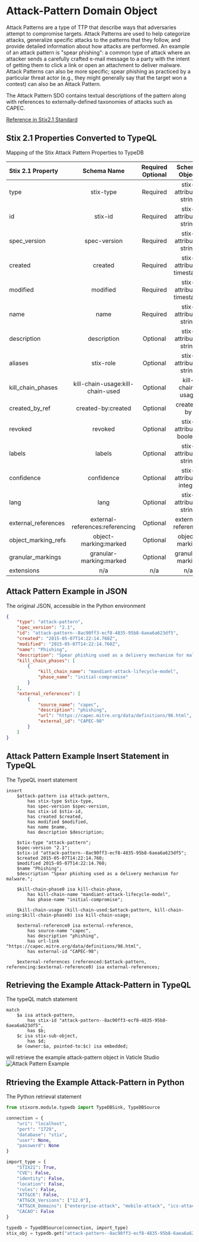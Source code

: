 # Attack-Pattern Domain Object

Attack Patterns are a type of TTP that describe ways that adversaries attempt to compromise targets. Attack Patterns are used to help categorize attacks, generalize specific attacks to the patterns that they follow, and provide detailed information about how attacks are performed. An example of an attack pattern is "spear phishing": a common type of attack where an attacker sends a carefully crafted e-mail message to a party with the intent of getting them to click a link or open an attachment to deliver malware. Attack Patterns can also be more specific; spear phishing as practiced by a particular threat actor (e.g., they might generally say that the target won a contest) can also be an Attack Pattern. 

The Attack Pattern SDO contains textual descriptions of the pattern along with references to externally-defined taxonomies of attacks such as CAPEC. 

[Reference in Stix2.1 Standard](https://docs.oasis-open.org/cti/stix/v2.1/os/stix-v2.1-os.html#_axjijf603msy) 


## Stix 2.1 Properties Converted to TypeQL
Mapping of the Stix Attack Pattern Properties to TypeDB

| Stix 2.1 Property   |           Schema Name            | Required  Optional |      Schema Object       | Schema Parent |
|:--------------------|:--------------------------------:|:------------------:|:------------------------:|:-------------:|
| type                |            stix-type             |      Required      |  stix-attribute-string   |   attribute   |
| id                  |             stix-id              |      Required      |  stix-attribute-string   |   attribute   |
| spec_version        |           spec-version           |      Required      |  stix-attribute-string   |   attribute   |
| created             |             created              |      Required      | stix-attribute-timestamp |   attribute   |
| modified            |             modified             |      Required      | stix-attribute-timestamp |   attribute   |
| name                |               name               |      Required      |  stix-attribute-string   |   attribute   |
| description         |           description            |      Optional      |  stix-attribute-string   |   attribute   |
| aliases             |            stix-role             |      Optional      |  stix-attribute-string   |   attribute   |
| kill_chain_phases   | kill-chain-usage:kill-chain-used |      Optional      |     kill-chain-usage     |   embedded    |
| created_by_ref      |        created-by:created        |      Optional      |        created-by        |   embedded    |
| revoked             |             revoked              |      Optional      |  stix-attribute-boolean  |   attribute   |
| labels              |              labels              |      Optional      |  stix-attribute-string   |   attribute   |
| confidence          |            confidence            |      Optional      |  stix-attribute-integer  |   attribute   |
| lang                |               lang               |      Optional      |  stix-attribute-string   |   attribute   |
| external_references | external-references:referencing  |      Optional      |   external-references    |   embedded    |
| object_marking_refs |      object-marking:marked       |      Optional      |      object-marking      |   embedded    |
| granular_markings   |     granular-marking:marked      |      Optional      |     granular-marking     |   embedded    |
| extensions          |               n/a                |        n/a         |           n/a            |      n/a      |


## Attack Pattern Example in JSON
The original JSON, accessible in the Python environment

```json
{
    "type": "attack-pattern",
    "spec_version": "2.1",
    "id": "attack-pattern--8ac90ff3-ecf8-4835-95b8-6aea6a623df5",
    "created": "2015-05-07T14:22:14.760Z",
    "modified": "2015-05-07T14:22:14.760Z",
    "name": "Phishing",
    "description": "Spear phishing used as a delivery mechanism for malware.",
    "kill_chain_phases": [
        {
            "kill_chain_name": "mandiant-attack-lifecycle-model",
            "phase_name": "initial-compromise"
        }
    ],
    "external_references": [
        {
            "source_name": "capec",
            "description": "phishing",
            "url": "https://capec.mitre.org/data/definitions/98.html",
            "external_id": "CAPEC-98"
        }
    ]
}
```

## Attack Pattern Example Insert Statement in TypeQL
The TypeQL insert statement

```typeql
insert 
    $attack-pattern isa attack-pattern,
        has stix-type $stix-type,
        has spec-version $spec-version,
        has stix-id $stix-id,
        has created $created,
        has modified $modified,
        has name $name,
        has description $description;
    
    $stix-type "attack-pattern";
    $spec-version "2.1";
    $stix-id "attack-pattern--8ac90ff3-ecf8-4835-95b8-6aea6a623df5";
    $created 2015-05-07T14:22:14.760;
    $modified 2015-05-07T14:22:14.760;
    $name "Phishing";
    $description "Spear phishing used as a delivery mechanism for malware.";
    
    $kill-chain-phase0 isa kill-chain-phase,
        has kill-chain-name "mandiant-attack-lifecycle-model",
        has phase-name "initial-compromise";
    
    $kill-chain-usage (kill-chain-used:$attack-pattern, kill-chain-using:$kill-chain-phase0) isa kill-chain-usage;
    
    $external-reference0 isa external-reference,
        has source-name "capec",
        has description "phishing",
        has url-link "https://capec.mitre.org/data/definitions/98.html",
        has external-id "CAPEC-98";
    
    $external-references (referenced:$attack-pattern, referencing:$external-reference0) isa external-references;
```


## Retrieving the Example Attack-Pattern in TypeQL
The typeQL match statement

```typeql
match
    $a isa attack-pattern,
        has stix-id "attack-pattern--8ac90ff3-ecf8-4835-95b8-6aea6a623df5",
        has $b;
    $c isa stix-sub-object,
        has $d;
    $e (owner:$a, pointed-to:$c) isa embedded;
```

will retrieve the example attack-pattern object in Vaticle Studio
![Attack Pattern Example](../sdo/img/attack-pattern.png)


## Rtrieving the Example Attack-Pattern in Python
The Python retrieval statement

```python
from stixorm.module.typedb import TypeDBSink, TypeDBSource

connection = {
    "uri": "localhost",
    "port": "1729",
    "database": "stix",
    "user": None,
    "password": None
}

import_type = {
    "STIX21": True,
    "CVE": False,
    "identity": False,
    "location": False,
    "rules": False,
    "ATT&CK": False,
    "ATT&CK_Versions": ["12.0"],
    "ATT&CK_Domains": ["enterprise-attack", "mobile-attack", "ics-attack"],
    "CACAO": False
}

typedb = TypeDBSource(connection, import_type)
stix_obj = typedb.get("attack-pattern--8ac90ff3-ecf8-4835-95b8-6aea6a623df5")

```

